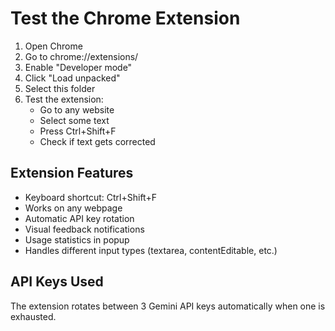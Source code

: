 # Test the Chrome Extension

1. Open Chrome
2. Go to chrome://extensions/
3. Enable "Developer mode" 
4. Click "Load unpacked"
5. Select this folder
6. Test the extension:
   - Go to any website
   - Select some text
   - Press Ctrl+Shift+F
   - Check if text gets corrected

## Extension Features

- Keyboard shortcut: Ctrl+Shift+F
- Works on any webpage
- Automatic API key rotation
- Visual feedback notifications
- Usage statistics in popup
- Handles different input types (textarea, contentEditable, etc.)

## API Keys Used

The extension rotates between 3 Gemini API keys automatically when one is exhausted.